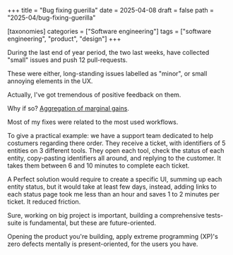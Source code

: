 +++
title = "Bug fixing guerilla"
date = 2025-04-08
draft = false
path = "2025-04/bug-fixing-guerilla"

[taxonomies]
categories = ["Software engineering"]
tags = ["software engineering", "product", "design"]
+++

During the last end of year period, the two last weeks, have collected
"small" issues and push 12 pull-requests.

These were either, long-standing issues labelled as "minor", or small annoying
elements in the UX.

Actually, I've got tremendous of positive feedback on them.

Why if so?
[Aggregation of marginal gains](https://jamesclear.com/marginal-gains).

Most of my fixes were related to the most used workflows.

To give a practical example: we have a support team dedicated to help costumers
regarding there order.
They receive a ticket, with identifiers of 5 entities on 3 different tools.
They open each tool, check the status of each entity, copy-pasting identifiers
all around, and replying to the customer.
It takes them between 6 and 10 minutes to complete each ticket.

A Perfect solution would require to create a specific UI, summing up each
entity status, but it would take at least few days, instead, adding links to
each status page took me less than an hour and saves 1 to 2 minutes per ticket.
It reduced friction.

Sure, working on big project is important, building a comprehensive tests-suite
is fundamental, but these are future-oriented.

Opening the product you're building, apply extreme programming (XP)'s zero
defects mentally is present-oriented, for the users you have.
